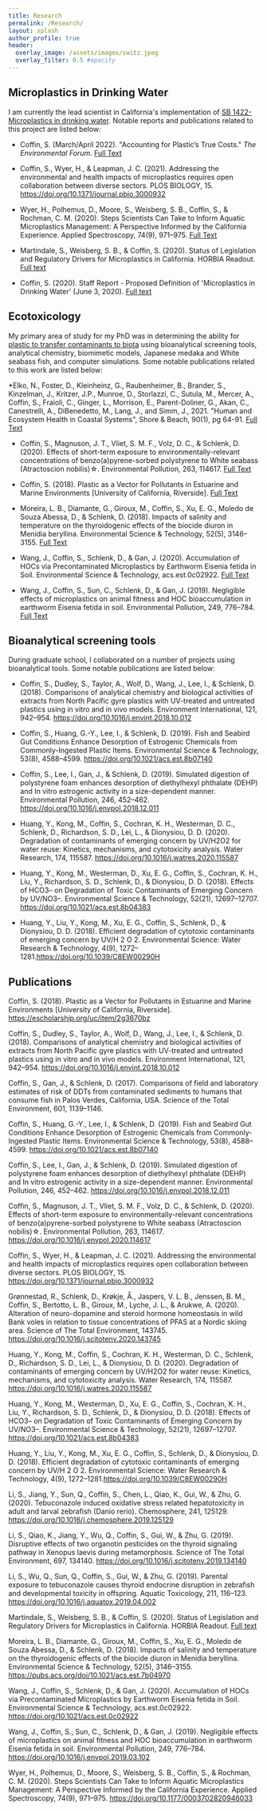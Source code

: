 ```yaml
---
title: Research
permalink: /Research/
layout: splash
author_profile: true
header:
  overlay_image: /assets/images/switz.jpeg
  overlay_filter: 0.5 #opacity
---
```


## Microplastics in Drinking Water

I am currently the lead scientist in California's implementation of [SB 1422- Microplastics in drinking water](https://www.waterboards.ca.gov/drinking_water/certlic/drinkingwater/microplastics.html). Notable reports and publications related to this project are listed below:

* Coffin, S. (March/April 2022). "Accounting for Plastic’s True Costs." *The Environmental Forum*. [Full Text](https://www.eli.org/sites/default/files/files-pdf/tef-march-april-2022-debate.pdf)

* Coffin, S., Wyer, H., & Leapman, J. C. (2021). Addressing the environmental and health impacts of microplastics requires open collaboration between diverse sectors. PLOS BIOLOGY, 15. https://doi.org/10.1371/journal.pbio.3000932

* Wyer, H., Polhemus, D., Moore, S., Weisberg, S. B., Coffin, S., & Rochman, C. M. (2020). Steps Scientists Can Take to Inform Aquatic Microplastics Management: A Perspective Informed by the California Experience. Applied Spectroscopy, 74(9), 971–975. [Full Text](https://doi.org/10.1177/0003702820946033)

* Martindale, S., Weisberg, S. B., & Coffin, S. (2020). Status of Legislation and Regulatory Drivers for Microplastics in California. HORBIA Readout. [Full text](https://www.researchgate.net/profile/Scott-Coffin-2/publication/343084004_Guest_Forum_Status_of_Legislation_and_Regulatory_Drivers_for_Microplastics_in_California/links/5f15f36292851c1eff21c98c/Guest-Forum-Status-of-Legislation-and-Regulatory-Drivers-for-Microplastics-in-California.pdf?_sg%5B0%5D=yc--jD0Voz2RNCGAulSG1XzCiS29XefwwBSOuHX4f0rFxxQX_3oHQ4_pmJPoKcxEWIwuLgWeMlxSgk5TUxisHA.q6k8zFlW_i0b3tffmK-KCwgViN0CIk1vX3uZPKbQ7Uvymr4yQC-_9rbSb8VxfUIOu5LxbZh-xYTgoJ789YbLjA&_sg%5B1%5D=0keB4Ra_czYC2PzXGuQeEUlhaItGJhxuc6KBJEfE91Eejh0OJ95x3DG2f76BIFE0e9q-PaqTgoa8gQ0zRY3_0pn8P9J-OfAxLvHekRfFN0pw.q6k8zFlW_i0b3tffmK-KCwgViN0CIk1vX3uZPKbQ7Uvymr4yQC-_9rbSb8VxfUIOu5LxbZh-xYTgoJ789YbLjA&_iepl=)

* Coffin, S. (2020). Staff Report - Proposed Definition of 'Microplastics in Drinking Water' (June 3, 2020). [Full text](https://www.waterboards.ca.gov/drinking_water/certlic/drinkingwater/docs/stffrprt_jun3.pdf)


## Ecotoxicology
My primary area of study for my PhD was in determining the ability for [plastic to transfer contaminants to biota](https://pqdtopen.proquest.com/pubnum/10982838.html?FMT=AI) using bioanalytical screening tools, analytical chemistry, biomimetic models, Japanese medaka and White seabass fish, and computer simulations. Some notable publications related to this work are listed below:

*Elko, N., Foster, D., Kleinheinz, G., Raubenheimer, B., Brander, S., Kinzelman, J., Kritzer, J.P., Munroe, D., Storlazzi, C., Sutula, M., Mercer, A., Coffin, S., Fraioli, C., Ginger, L., Morrison, E., Parent-Doliner, G., Akan, C., Canestrelli, A., DiBenedetto, M., Lang, J., and Simm, J., 2021. "Human and Ecosystem Health in Coastal Systems", Shore & Beach, 90(1), pg 64-91. [Full Text](http://doi.org/10.34237/1009018)

* Coffin, S., Magnuson, J. T., Vliet, S. M. F., Volz, D. C., & Schlenk, D. (2020). Effects of short-term exposure to environmentally-relevant concentrations of benzo(a)pyrene-sorbed polystyrene to White seabass (Atractoscion nobilis)☆. Environmental Pollution, 263, 114617. [Full Text](https://doi.org/10.1016/j.envpol.2020.114617)

* Coffin, S. (2018). Plastic as a Vector for Pollutants in Estuarine and Marine Environments [University of California, Riverside]. [Full Text](https://escholarship.org/uc/item/2g3670bz)

* Moreira, L. B., Diamante, G., Giroux, M., Coffin, S., Xu, E. G., Moledo de Souza Abessa, D., & Schlenk, D. (2018). Impacts of salinity and temperature on the thyroidogenic effects of the biocide diuron in Menidia beryllina. Environmental Science & Technology, 52(5), 3146–3155. [Full Text](https://pubs.acs.org/doi/10.1021/acs.est.7b04970)

* Wang, J., Coffin, S., Schlenk, D., & Gan, J. (2020). Accumulation of HOCs via Precontaminated Microplastics by Earthworm Eisenia fetida in Soil. Environmental Science & Technology, acs.est.0c02922. [Full Text](https://doi.org/10.1021/acs.est.0c02922)

* Wang, J., Coffin, S., Sun, C., Schlenk, D., & Gan, J. (2019). Negligible effects of microplastics on animal fitness and HOC bioaccumulation in earthworm Eisenia fetida in soil. Environmental Pollution, 249, 776–784. [Full Text](https://doi.org/10.1016/j.envpol.2019.03.102)


## Bioanalytical screening tools

During graduate school, I collaborated on a number of projects using bioanalytical tools. Some notable publications are listed below:

* Coffin, S., Dudley, S., Taylor, A., Wolf, D., Wang, J., Lee, I., & Schlenk, D. (2018). Comparisons of analytical chemistry and biological activities of extracts from North Pacific gyre plastics with UV-treated and untreated plastics using in vitro and in vivo models. Environment International, 121, 942–954. https://doi.org/10.1016/j.envint.2018.10.012

* Coffin, S., Huang, G.-Y., Lee, I., & Schlenk, D. (2019). Fish and Seabird Gut Conditions Enhance Desorption of Estrogenic Chemicals from Commonly-Ingested Plastic Items. Environmental Science & Technology, 53(8), 4588–4599. https://doi.org/10.1021/acs.est.8b07140

* Coffin, S., Lee, I., Gan, J., & Schlenk, D. (2019). Simulated digestion of polystyrene foam enhances desorption of diethylhexyl phthalate (DEHP) and In vitro estrogenic activity in a size-dependent manner. Environmental Pollution, 246, 452–462. https://doi.org/10.1016/j.envpol.2018.12.011

* Huang, Y., Kong, M., Coffin, S., Cochran, K. H., Westerman, D. C., Schlenk, D., Richardson, S. D., Lei, L., & Dionysiou, D. D. (2020). Degradation of contaminants of emerging concern by UV/H2O2 for water reuse: Kinetics, mechanisms, and cytotoxicity analysis. Water Research, 174, 115587. https://doi.org/10.1016/j.watres.2020.115587

* Huang, Y., Kong, M., Westerman, D., Xu, E. G., Coffin, S., Cochran, K. H., Liu, Y., Richardson, S. D., Schlenk, D., & Dionysiou, D. D. (2018). Effects of HCO3– on Degradation of Toxic Contaminants of Emerging Concern by UV/NO3–. Environmental Science & Technology, 52(21), 12697–12707. https://doi.org/10.1021/acs.est.8b04383

* Huang, Y., Liu, Y., Kong, M., Xu, E. G., Coffin, S., Schlenk, D., & Dionysiou, D. D. (2018). Efficient degradation of cytotoxic contaminants of emerging concern by UV/H 2 O 2. Environmental Science: Water Research & Technology, 4(9), 1272–1281.https://doi.org/10.1039/C8EW00290H


## Publications

Coffin, S. (2018). Plastic as a Vector for Pollutants in Estuarine and Marine Environments [University of California, Riverside]. https://escholarship.org/uc/item/2g3670bz

Coffin, S., Dudley, S., Taylor, A., Wolf, D., Wang, J., Lee, I., & Schlenk, D. (2018). Comparisons of analytical chemistry and biological activities of extracts from North Pacific gyre plastics with UV-treated and untreated plastics using in vitro and in vivo models. Environment International, 121, 942–954. https://doi.org/10.1016/j.envint.2018.10.012

Coffin, S., Gan, J., & Schlenk, D. (2017). Comparisons of field and laboratory estimates of risk of DDTs from contaminated sediments to humans that consume fish in Palos Verdes, California, USA. Science of the Total Environment, 601, 1139–1146.

Coffin, S., Huang, G.-Y., Lee, I., & Schlenk, D. (2019). Fish and Seabird Gut Conditions Enhance Desorption of Estrogenic Chemicals from Commonly-Ingested Plastic Items. Environmental Science & Technology, 53(8), 4588–4599. https://doi.org/10.1021/acs.est.8b07140

Coffin, S., Lee, I., Gan, J., & Schlenk, D. (2019). Simulated digestion of polystyrene foam enhances desorption of diethylhexyl phthalate (DEHP) and In vitro estrogenic activity in a size-dependent manner. Environmental Pollution, 246, 452–462. https://doi.org/10.1016/j.envpol.2018.12.011

Coffin, S., Magnuson, J. T., Vliet, S. M. F., Volz, D. C., & Schlenk, D. (2020). Effects of short-term exposure to environmentally-relevant concentrations of benzo(a)pyrene-sorbed polystyrene to White seabass (Atractoscion nobilis)☆. Environmental Pollution, 263, 114617. https://doi.org/10.1016/j.envpol.2020.114617

Coffin, S., Wyer, H., & Leapman, J. C. (2021). Addressing the environmental and health impacts of microplastics requires open collaboration between diverse sectors. PLOS BIOLOGY, 15. https://doi.org/10.1371/journal.pbio.3000932

Grønnestad, R., Schlenk, D., Krøkje, Å., Jaspers, V. L. B., Jenssen, B. M., Coffin, S., Bertotto, L. B., Giroux, M., Lyche, J. L., & Arukwe, A. (2020). Alteration of neuro-dopamine and steroid hormone homeostasis in wild Bank voles in relation to tissue concentrations of PFAS at a Nordic skiing area. Science of The Total Environment, 143745. https://doi.org/10.1016/j.scitotenv.2020.143745

Huang, Y., Kong, M., Coffin, S., Cochran, K. H., Westerman, D. C., Schlenk, D., Richardson, S. D., Lei, L., & Dionysiou, D. D. (2020). Degradation of contaminants of emerging concern by UV/H2O2 for water reuse: Kinetics, mechanisms, and cytotoxicity analysis. Water Research, 174, 115587. https://doi.org/10.1016/j.watres.2020.115587

Huang, Y., Kong, M., Westerman, D., Xu, E. G., Coffin, S., Cochran, K. H., Liu, Y., Richardson, S. D., Schlenk, D., & Dionysiou, D. D. (2018). Effects of HCO3– on Degradation of Toxic Contaminants of Emerging Concern by UV/NO3–. Environmental Science & Technology, 52(21), 12697–12707. https://doi.org/10.1021/acs.est.8b04383

Huang, Y., Liu, Y., Kong, M., Xu, E. G., Coffin, S., Schlenk, D., & Dionysiou, D. D. (2018). Efficient degradation of cytotoxic contaminants of emerging concern by UV/H 2 O 2. Environmental Science: Water Research & Technology, 4(9), 1272–1281.https://doi.org/10.1039/C8EW00290H

Li, S., Jiang, Y., Sun, Q., Coffin, S., Chen, L., Qiao, K., Gui, W., & Zhu, G. (2020). Tebuconazole induced oxidative stress related hepatotoxicity in adult and larval zebrafish (Danio rerio). Chemosphere, 241, 125129. https://doi.org/10.1016/j.chemosphere.2019.125129

Li, S., Qiao, K., Jiang, Y., Wu, Q., Coffin, S., Gui, W., & Zhu, G. (2019). Disruptive effects of two organotin pesticides on the thyroid signaling pathway in Xenopus laevis during metamorphosis. Science of The Total Environment, 697, 134140. https://doi.org/10.1016/j.scitotenv.2019.134140

Li, S., Wu, Q., Sun, Q., Coffin, S., Gui, W., & Zhu, G. (2019). Parental exposure to tebuconazole causes thyroid endocrine disruption in zebrafish and developmental toxicity in offspring. Aquatic Toxicology, 211, 116–123. https://doi.org/10.1016/j.aquatox.2019.04.002

Martindale, S., Weisberg, S. B., & Coffin, S. (2020). Status of Legislation and Regulatory Drivers for Microplastics in California. HORBIA Readout. [Full text](https://www.researchgate.net/profile/Scott-Coffin-2/publication/343084004_Guest_Forum_Status_of_Legislation_and_Regulatory_Drivers_for_Microplastics_in_California/links/5f15f36292851c1eff21c98c/Guest-Forum-Status-of-Legislation-and-Regulatory-Drivers-for-Microplastics-in-California.pdf?_sg%5B0%5D=yc--jD0Voz2RNCGAulSG1XzCiS29XefwwBSOuHX4f0rFxxQX_3oHQ4_pmJPoKcxEWIwuLgWeMlxSgk5TUxisHA.q6k8zFlW_i0b3tffmK-KCwgViN0CIk1vX3uZPKbQ7Uvymr4yQC-_9rbSb8VxfUIOu5LxbZh-xYTgoJ789YbLjA&_sg%5B1%5D=0keB4Ra_czYC2PzXGuQeEUlhaItGJhxuc6KBJEfE91Eejh0OJ95x3DG2f76BIFE0e9q-PaqTgoa8gQ0zRY3_0pn8P9J-OfAxLvHekRfFN0pw.q6k8zFlW_i0b3tffmK-KCwgViN0CIk1vX3uZPKbQ7Uvymr4yQC-_9rbSb8VxfUIOu5LxbZh-xYTgoJ789YbLjA&_iepl=)

Moreira, L. B., Diamante, G., Giroux, M., Coffin, S., Xu, E. G., Moledo de Souza Abessa, D., & Schlenk, D. (2018). Impacts of salinity and temperature on the thyroidogenic effects of the biocide diuron in Menidia beryllina. Environmental Science & Technology, 52(5), 3146–3155. https://pubs.acs.org/doi/10.1021/acs.est.7b04970

Wang, J., Coffin, S., Schlenk, D., & Gan, J. (2020). Accumulation of HOCs via Precontaminated Microplastics by Earthworm Eisenia fetida in Soil. Environmental Science & Technology, acs.est.0c02922. https://doi.org/10.1021/acs.est.0c02922

Wang, J., Coffin, S., Sun, C., Schlenk, D., & Gan, J. (2019). Negligible effects of microplastics on animal fitness and HOC bioaccumulation in earthworm Eisenia fetida in soil. Environmental Pollution, 249, 776–784. https://doi.org/10.1016/j.envpol.2019.03.102

Wyer, H., Polhemus, D., Moore, S., Weisberg, S. B., Coffin, S., & Rochman, C. M. (2020). Steps Scientists Can Take to Inform Aquatic Microplastics Management: A Perspective Informed by the California Experience. Applied Spectroscopy, 74(9), 971–975. https://doi.org/10.1177/0003702820946033
